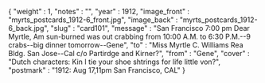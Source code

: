 {
  "weight" : 1,
  "notes" : "",
  "year" : 1912,
  "image_front" : "myrts_postcards_1912-6_front.jpg",
  "image_back" : "myrts_postcards_1912-6_back.jpg",
  "slug" : "card101",
  "message" : "San Francisco 7:00 pm Dear Myrtle, Am sun-burned was out crabbing from 10:00 A.M. to 6:30 P.M.--9 crabs--big dinner tomorrow--Gene",
  "to" : "Miss Myrtle C. Williams Rea Bldg. San Jose--Cal c/o Partirdge and Kirner?",
  "from" : "Gene",
  "cover" : "Dutch characters: Kin I tie your shoe shtrings for life little von?",
  "postmark" : "1912: Aug 17,11pm San Francisco, CAL"
}
